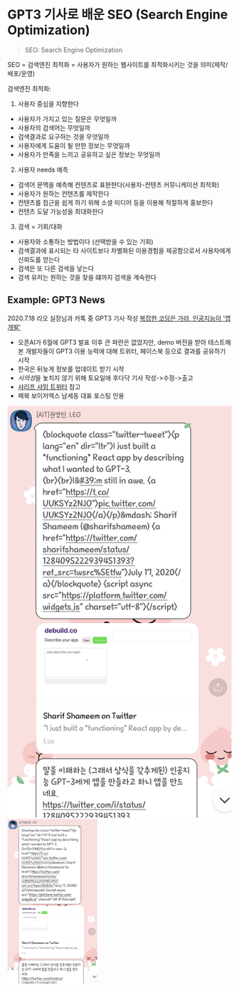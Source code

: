 # GPT3 기사로 배운 SEO (Search Engine Optimization)

> SEO: Search Engine Optimization

SEO = 검색엔진 최적화 = 사용자가 원하는 웹사이트를 최적화시키는 것을 의미(제작/배포/운영)

검색엔진 최적화:
1. 사용자 중심을 지향한다
  - 사용자가 가지고 있는 질문은 무엇일까
  - 사용자의 검색어는 무엇일까
  - 검색결과로 요구하는 것을 무엇일까
  - 사용자에게 도움이 될 만한 정보는 무엇일까
  - 사용자가 만족을 느끼고 공유하고 싶은 정보는 무엇일까
  
2. 사용자 needs 예측
  - 검색어 문맥을 예측해 컨텐츠로 표현한다(사용자-컨텐츠 커뮤니케이션 최적화)
  - 사용자가 원하는 컨텐츠를 제작한다
  - 컨텐츠를 접근을 쉽게 하기 위해 소셜 미디어 등을 이용해 적절하게 홍보한다
  - 컨텐츠 도달 가능성을 최대화한다
  
3. 검색 = 기회/대화
  - 사용자와 소통하는 방법이다 (선택받을 수 있는 기회)
  - 검색결과에 표시되는 타 사이트보다 차별화된 이용경험을 제공함으로서 사용자에게 신뢰도를 얻는다
  - 검색은 또 다른 검색을 낳는다
  - 검색 유저는 원하는 것을 찾을 떄까지 검색을 계속한다
  
  ## Example: GPT3 News
  
  2020.7.18 
  리오 실장님과 카톡 중 GPT3 기사 작성
 [복잡한 코딩은 가라, 인공지능이 '앱 개발'](http://www.aitimes.com/news/articleView.html?idxno=130747)
 
  + 오픈AI가 6월에 GPT3 발표 이후 큰 파란은 없었지만, demo 버전을 받아 테스트해본 개발자들이 GPT3 이용 능력에 대해 트위터, 페이스북
 등으로 결과를 공유하기 시작
  + 한국은 뒤늦게 정보를 업데이트 받기 시작
  + *시의성*을 놏치지 않기 위해 토요일에 후다닥 기사 작성->수정->출고
  + [샤리프 샤밈 트위터](https://mobile.twitter.com/sharifshameem/status/1284095222939451393) 참고
  + 페북 보이저엑스 남세동 대표 포스팅 인용
  
  ![카톡내용1](Image/카톡1.png)
  <img src = "Image/카톡1.png" width="40%">

  
  
  
  
  
  
  
